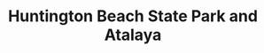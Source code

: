 ---
layout: repo
title: "Huntington Beach State Park and Atalaya"
id: 2142
permalink: repos/2142/
---